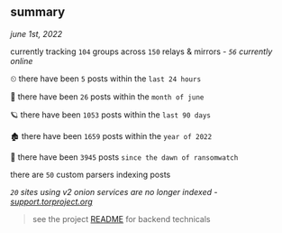 
## summary
_june 1st, 2022_

currently tracking `104` groups across `150` relays & mirrors - _`56` currently online_

⏲ there have been `5` posts within the `last 24 hours`

🦈 there have been `26` posts within the `month of june`

🪐 there have been `1053` posts within the `last 90 days`

🏚 there have been `1659` posts within the `year of 2022`

🦕 there have been `3945` posts `since the dawn of ransomwatch`

there are `50` custom parsers indexing posts

_`20` sites using v2 onion services are no longer indexed - [support.torproject.org](https://support.torproject.org/onionservices/v2-deprecation/)_

> see the project [README](https://github.com/joshhighet/ransomwatch#ransomwatch--) for backend technicals
